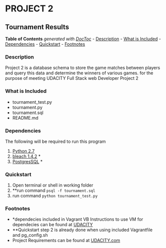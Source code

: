 # **PROJECT 2**
## Tournament Results

**Table of Contents**  *generated with [DocToc](http://doctoc.herokuapp.com/)*
	- [Description](#)
	- [What is Included](#)
	- [Dependencies](#)
	- [Quickstart](#)
	- [Footnotes](#)

### Description

Project 2 is  a database schema to store the game matches between players 
and query this data and determine the winners of various games.
for the purpose of meeting UDACITY Full Stack web Developer Project 2

### What is Included

* tournament_test.py
* tournament.py
* tournament.sql
* README.md

### Dependencies

The following will be required to run this program

1. [Python 2.7](https://www.python.org/downloads/release/python-2710/)
2. [bleach 1.4.2](https://pypi.python.org/pypi/bleach) *
3. [PostgresSQL](http://www.postgresql.org/) *

### Quickstart

1. Open terminal or shell in working folder
2. **run command `psql -f tournament.sql`
3. run command `python tournament_test.py`



### Footnotes

* *dependecies included in Vagrant VB
	Instructions to use VM for dependecies can be found at [UDACITY](https://www.udacity.com/wiki/ud088/vagrant)
* **Quickstart step 2 is already done when using included Vagrantfile and pg_config.sh
* Project Requirements can be found at [UDACITY.com](http://www.UDACITY.com/)
